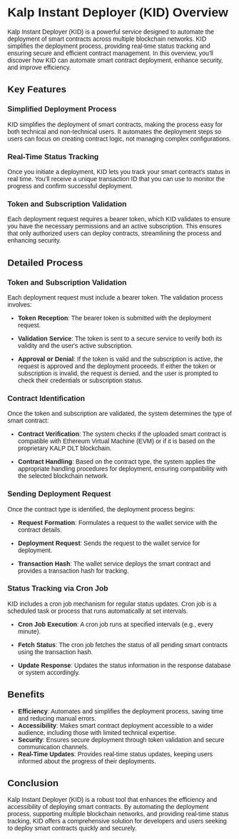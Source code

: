 <style>  body { font-family: "Source Sans 3", sans-serif!important; }</style>

<link  href="https://fonts.googleapis.com/css2?family=Source+Sans+3:ital,wght@0,200..900;1,200..900&display=swap"  rel="stylesheet">  <link  rel="stylesheet"  href="https://fonts.googleapis.com/icon?family=Material+Icons">

# Kalp Instant Deployer (KID) Overview

Kalp Instant Deployer (KID) is a powerful service designed to automate the deployment of smart contracts across multiple blockchain networks. KID simplifies the deployment process, providing real-time status tracking and ensuring secure and efficient contract management. In this overview, you’ll discover how KID can automate smart contract deployment, enhance security, and improve efficiency.

## Key Features

### Simplified Deployment Process
KID simplifies the deployment of smart contracts, making the process easy for both technical and non-technical users. It automates the deployment steps so users can focus on creating contract logic, not managing complex configurations.


### Real-Time Status Tracking
Once you initiate a deployment, KID lets you track your smart contract's status in real time. You’ll receive a unique transaction ID that you can use to monitor the progress and confirm successful deployment.

### Token and Subscription Validation
Each deployment request requires a bearer token, which KID validates to ensure you have the necessary permissions and an active subscription. This ensures that only authorized users can deploy contracts, streamlining the process and enhancing security.

## Detailed Process

### Token and Subscription Validation
Each deployment request must include a bearer token. The validation process involves:

- **Token Reception**: The bearer token is submitted with the deployment request.

- **Validation Service**: The token is sent to a secure service to verify both its validity and the user's active subscription.

- **Approval or Denial**: If the token is valid and the subscription is active, the request is approved and the deployment proceeds. If either the token or subscription is invalid, the request is denied, and the user is prompted to check their credentials or subscription status.

### Contract Identification
Once the token and subscription are validated, the system determines the type of smart contract:

- **Contract Verification**: The system checks if the uploaded smart contract is compatible with Ethereum Virtual Machine (EVM) or if it is based on the proprietary KALP DLT blockchain.

- **Contract Handling**: Based on the contract type, the system applies the appropriate handling procedures for deployment, ensuring compatibility with the selected blockchain network.

### Sending Deployment Request
Once the contract type is identified, the deployment process begins:

- **Request Formation**: Formulates a request to the wallet service with the contract details.

- **Deployment Request**: Sends the request to the wallet service for deployment.

- **Transaction Hash**: The wallet service deploys the smart contract and provides a transaction hash for tracking.

### Status Tracking via Cron Job
KID includes a cron job mechanism for regular status updates. Cron job is a scheduled task or process that runs automatically at set intervals.

- **Cron Job Execution**: A cron job runs at specified intervals (e.g., every minute).

- **Fetch Status**: The cron job fetches the status of all pending smart contracts using the transaction hash.

- **Update Response**: Updates the status information in the response database or system accordingly.

## Benefits

- **Efficiency**: Automates and simplifies the deployment process, saving time and reducing manual errors.
- **Accessibility**: Makes smart contract deployment accessible to a wider audience, including those with limited technical expertise.
- **Security**: Ensures secure deployment through token validation and secure communication channels.
- **Real-Time Updates**: Provides real-time status updates, keeping users informed about the progress of their deployments.

## Conclusion

Kalp Instant Deployer (KID) is a robust tool that enhances the efficiency and accessibility of deploying smart contracts. By automating the deployment process, supporting multiple blockchain networks, and providing real-time status tracking, KID offers a comprehensive solution for developers and users seeking to deploy smart contracts quickly and securely.